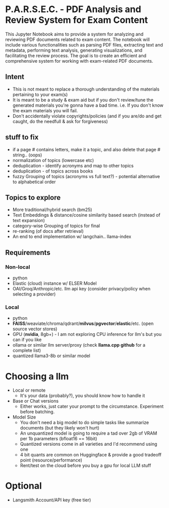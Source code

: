 # P.A.R.S.E.C. - PDF Analysis and Review System for Exam Content

This Jupyter Notebook aims to provide a system for analyzing and reviewing PDF documents related to exam content. The notebook will include various functionalities such as parsing PDF files, extracting text and metadata, performing text analysis, generating visualizations, and facilitating the review process. The goal is to create an efficient and comprehensive system for working with exam-related PDF documents.

## Intent
- This is not meant to replace a thorough understanding of the materials pertaining to your exam(s)
- It is meant to be a study & exam aid but if you don't review/tune the generated materials you're gonna have a bad time. i.e. If you don't know the exam materials you will fail.
- Don't accidentally violate copyrights/policies (and if you are/do and get caught, do the needfull & ask for forgiveness)

## stuff to fix
- if a page # contains letters, make it a topic, and also delete that page # string.. (oops)
- normalization of topics (lowercase etc)
- deduplication - identify acronyms and map to other topics
- deduplication - of topics across books
- fuzzy Grouping of topics (acronyms vs full text?) - potential alternative to alphabetical order
## Topics to explore
- More traditional/hybrid search (bm25)
- Text Embeddings & distance/cosine similarity based search (instead of text expansion)
- category-wise Grouping of topics for final 
- re-ranking (of docs after retrieval)
- An end to end implementation w/ langchain.. llama-index
## Requirements
### Non-local 
- python
- Elastic (cloud) instance w/ ELSER Model
- OAI/Groq/Anthropic/etc. llm api key (consider privacy/policy when selecting a provider) 

### Local 
- python
- **FAISS**/weaviate/chroma/qdrant/**milvus**/**pgvector**/**elastic**/etc. (open source vector stores)
- GPU (**nvidia**, 8gb+) - I am not exploring CPU inference for llm's but you can if you like
- ollama or similar llm server/proxy (check **llama.cpp github** for a complete list)
- quantized llama3-8b or similar model

# Choosing a llm
- Local or remote
  - It's your data (probably?), you should know how to handle it
- Base or Chat versions
  - Either works, just cater your prompt to the circumstance. Experiment before batching.
- Model Size
  - You don't need a big model to do simple tasks like summarize documents (but they likely won't hurt)
  - An unquantized model is going to require a tad over 2gb of VRAM per 1b parameters (bfloat16 == 16bit)
  - Quantized versions come in all varieties and I'd recommend using one
  - 4 bit quants are common on Huggingface & provide a good tradeoff point (resource/performance)
  - Rent/test on the cloud before you buy a gpu for local LLM stuff
  
# Optional
- Langsmith Account/API key (free tier)
